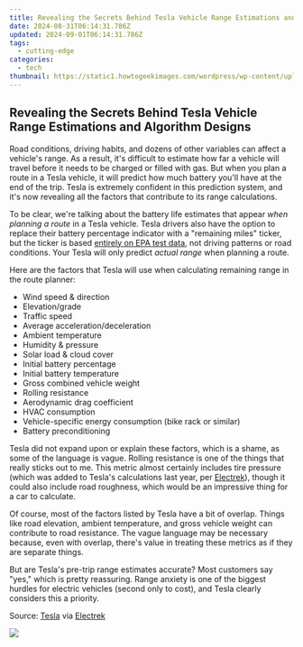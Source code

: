 ```yaml
---
title: Revealing the Secrets Behind Tesla Vehicle Range Estimations and Algorithm Designs
date: 2024-08-31T06:14:31.786Z
updated: 2024-09-01T06:14:31.786Z
tags:
  - cutting-edge
categories:
  - tech
thumbnail: https://static1.howtogeekimages.com/wordpress/wp-content/uploads/2023/11/52716322773_fc5fc4d866_o.jpg
---
```


## Revealing the Secrets Behind Tesla Vehicle Range Estimations and Algorithm Designs

Road conditions, driving habits, and dozens of other variables can affect a vehicle's range. As a result, it's difficult to estimate how far a vehicle will travel before it needs to be charged or filled with gas. But when you plan a route in a Tesla vehicle, it will predict how much battery you'll have at the end of the trip. Tesla is extremely confident in this prediction system, and it's now revealing all the factors that contribute to its range calculations.

 To be clear, we're talking about the battery life estimates that appear _when planning a route_ in a Tesla vehicle. Tesla drivers also have the option to replace their battery percentage indicator with a "remaining miles" ticker, but the ticker is based [entirely on EPA test data](https://www.tesla.com/support/range), not driving patterns or road conditions. Your Tesla will only predict _actual range_ when planning a route.

 Here are the factors that Tesla will use when calculating remaining range in the route planner:

* Wind speed & direction
* Elevation/grade
* Traffic speed
* Average acceleration/deceleration
* Ambient temperature
* Humidity & pressure
* Solar load & cloud cover
* Initial battery percentage
* Initial battery temperature
* Gross combined vehicle weight
* Rolling resistance
* Aerodynamic drag coefficient
* HVAC consumption
* Vehicle-specific energy consumption (bike rack or similar)
* Battery preconditioning

 Tesla did not expand upon or explain these factors, which is a shame, as some of the language is vague. Rolling resistance is one of the things that really sticks out to me. This metric almost certainly includes tire pressure (which was added to Tesla's calculations last year, per [Electrek](https://electrek.co/2022/07/27/tesla-doubles-down-better-range-estimates-with-tire-pressure-more/)), though it could also include road roughness, which would be an impressive thing for a car to calculate.

 Of course, most of the factors listed by Tesla have a bit of overlap. Things like road elevation, ambient temperature, and gross vehicle weight can contribute to road resistance. The vague language may be necessary because, even with overlap, there's value in treating these metrics as if they are separate things.

 But are Tesla's pre-trip range estimates accurate? Most customers say "yes," which is pretty reassuring. Range anxiety is one of the biggest hurdles for electric vehicles (second only to cost), and Tesla clearly considers this a priority.

 Source: [Tesla](https://twitter.com/tesla%5Fna/status/1724219305250709508) via [Electrek](https://electrek.co/2023/11/14/tesla-reveals-everything-affects-range-calculation/)

<ins class="adsbygoogle"
     style="display:block"
     data-ad-format="autorelaxed"
     data-ad-client="ca-pub-7571918770474297"
     data-ad-slot="1223367746"></ins>



<ins class="adsbygoogle"
     style="display:block"
     data-ad-client="ca-pub-7571918770474297"
     data-ad-slot="8358498916"
     data-ad-format="auto"
     data-full-width-responsive="true"></ins>



<!-- affiliate ads begin -->
<a href="https://shop.copernic.com/order/checkout.php?PRODS=41033101&QTY=1&AFFILIATE=108875&CART=1"><img src="https://secure.2checkout.com/images/merchant/8d30aa96e72440759f74bd2306c1fa3d/Copernic-2023-Affiliate-728x90-Elite.png" border="0"></a>
<!-- affiliate ads end -->